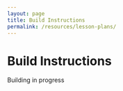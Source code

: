 ```yaml
---
layout: page
title: Build Instructions
permalink: /resources/lesson-plans/
---
```


# Build Instructions
Building in progress
